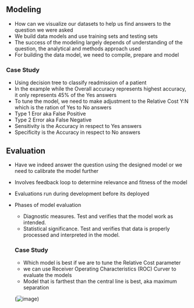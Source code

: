 ## Modeling
- How can we visualize our datasets to help us find answers to the question we were asked
- We build data models and use training sets and testing sets
- The success of the modeling largely depends of understanding of the question, the analytical and methods approach used
- For building the data model, we need to compile, prepare and model

### Case Study
- Using decision tree to classify readmission of a patient
- In the example while the Overall accuracy represents highest accuracy, it only represents 45% of the Yes answers
- To tune the model, we need to make adjustment to the Relative Cost Y:N which is the ration of Yes to No answers
- Type 1 Eror aka False Positive
- Type 2 Error aka False Negative
- Sensitivity is the Accuracy in respect to Yes answers
- Specificity is the Accuracy in respect to No answers

## Evaluation
- Have we indeed answer the question using the designed model or we need to calibrate the model further
- Involves feedback loop to determine relevance and fitness of the model
- Evaluations run during development before its deployed
- Phases of model evaluation
  - Diagnostic measures. Test and verifies that the model work as intended.
  - Statistical significance. Test and verifies that data is properly processed and interpreted in the model.
 
  ### Case Study
  - Which model is best if we are to tune the Relative Cost parameter
  - we can use Receiver Operating Characteristics (ROC) Curver to evaluate the models
  - Model that is farthest than the central line is best, aka maximum separation
 
  (![image](https://i0.wp.com/sefiks.com/wp-content/uploads/2020/12/roc-curve-original.png?ssl=1))
  

